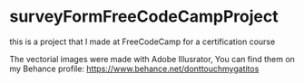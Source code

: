 # surveyFormFreeCodeCampProject

this is a project that I made at FreeCodeCamp for a certification course

The vectorial images were made with Adobe Illusrator, You can find them on my Behance profile: https://www.behance.net/donttouchmygatitos
